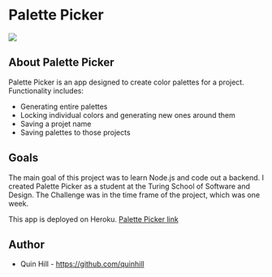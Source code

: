 # Palette Picker

![](https://media.giphy.com/media/cYozlgw3Zg8kjNT8sR/giphy.gif)

## About Palette Picker

Palette Picker is an app designed to create color palettes for a project. 
Functionality includes:

* Generating entire palettes 
* Locking individual colors and generating new ones around them
* Saving a projet name
* Saving palettes to those projects 

## Goals

The main goal of this project was to learn Node.js and code out a backend. I created Palette Picker as a student at the Turing School of Software and Design. The Challenge was in the time frame of the project, which was one week.

This app is deployed on Heroku. 
[Palette Picker link](https://palette-picker-quin.herokuapp.com/)

 ## Author

* Quin Hill - https://github.com/quinhill
